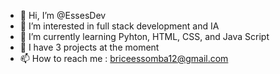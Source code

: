 - 👋 Hi, I’m @EssesDev
- 👀 I’m interested in full stack development and IA
- 🌱 I’m currently learning Pyhton, HTML, CSS, and Java Script
- 💞️ I have 3 projects at the moment
- 📫 How to reach me : briceessomba12@gmail.com

<!---
EssesDev/EssesDev is a ✨ special ✨ repository because its `README.md` (this file) appears on your GitHub profile.
You can click the Preview link to take a look at your changes.
--->
